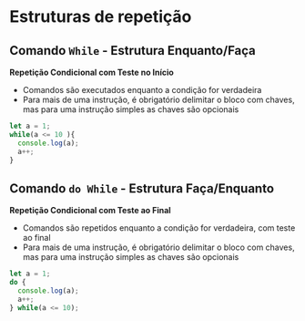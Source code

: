 # Estruturas de repetição

## Comando `While` - Estrutura Enquanto/Faça

**Repetição Condicional com Teste no Início**
- Comandos são executados enquanto a condição for verdadeira
- Para mais de uma instrução, é obrigatório delimitar o bloco com chaves, mas para uma instrução simples as chaves são opcionais

```javascript
let a = 1;
while(a <= 10 ){
  console.log(a);
  a++;
}
```

## Comando `do While` - Estrutura Faça/Enquanto

**Repetição Condicional com Teste ao Final**
- Comandos são repetidos enquanto a condição for verdadeira, com teste ao final
- Para mais de uma instrução, é obrigatório delimitar o bloco com chaves, mas para uma instrução simples as chaves são opcionais

```javascript
let a = 1;
do {
  console.log(a);
  a++;
} while(a <= 10);
```
